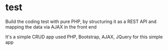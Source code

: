 # test
Build the coding test with pure PHP, by structuring it as a REST API and mapping the data via AJAX in the front end

It's a simple CRUD app
used PHP, Bootstrap, AJAX, JQuery for this simple app
